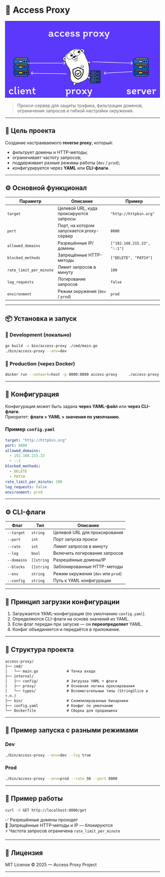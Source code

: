 # 🧱 Access Proxy

![Access Proxy](./public/preview.png)

> Прокси-сервер для защиты трафика, фильтрации доменов, ограничения запросов и гибкой настройки окружения.

---

## 🚀 Цель проекта

Создание настраиваемого **reverse proxy**, который:
- фильтрует домены и HTTP-методы;
- ограничивает частоту запросов;
- поддерживает разные режимы работы (`dev` / `prod`);
- конфигурируется через **YAML** или **CLI-флаги**.

---

## ⚙️ Основной функционал

| Параметр | Описание | Пример |
|-----------|-----------|--------|
| `target` | Целевой URL, куда проксируются запросы | `"http://httpbin.org"` |
| `port` | Порт, на котором запускается proxy-сервер | `8000` |
| `allowed_domains` | Разрешённые IP/домены | `["192.168.215.33", "::1"]` |
| `blocked_methods` | Запрещённые HTTP-методы | `["DELETE", "PATCH"]` |
| `rate_limit_per_minute` | Лимит запросов в минуту | `100` |
| `log_requests` | Логирование запросов | `false` |
| `environment` | Режим окружения (`dev` / `prod`) | `prod` |

---

## 📦 Установка и запуск

### 🔧 Development (локально)
```bash
go build -o bin/access-proxy ./cmd/main.go
./bin/access-proxy --env=dev
```

### 🐳 Production (через Docker)
```bash
docker run --network=host -p 8080:8080 access-proxy     ./access-proxy --env=prod -port 8080 -rate 10 -log true
```

---

## 🧩 Конфигурация

Конфигурация может быть задана **через YAML-файл** или **через CLI-флаги**.  
Приоритет: **флаги > YAML > значения по умолчанию**.

### Пример `config.yaml`
```yaml
target: "http://httpbin.org"
port: 8000
allowed_domains:
  - 192.168.215.33
  - ::1
blocked_methods: 
  - DELETE
  - PATCH
rate_limit_per_minute: 100
log_requests: false
environment: prod
```

---

## ⚙️ CLI-флаги

| Флаг | Тип | Описание |
|------|------|-----------|
| `--target` | `string` | Целевой URL для проксирования |
| `--port` | `int` | Порт запуска прокси |
| `--rate` | `int` | Лимит запросов в минуту |
| `--log` | `bool` | Включить логирование запросов |
| `--domains` | `[]string` | Разрешённые домены/IP |
| `--blocks` | `[]string` | Заблокированные HTTP-методы |
| `--env` | `string` | Режим окружения (`dev` или `prod`) |
| `--config` | `string` | Путь к YAML конфигурации |

---

## 🧠 Принцип загрузки конфигурации

1. Загружается YAML-конфигурация (по умолчанию `config.yaml`).
2. Определяются CLI-флаги на основе значений из YAML.
3. Если флаг передан при запуске — он **переопределяет** YAML.
4. Конфиг объединяется и передаётся в приложение.

---

## 📂 Структура проекта

```
access-proxy/
├── cmd/
│   └── main.go             # Точка входа
├── internal/
│   ├── config/             # Загрузка YAML + флаги
│   ├── proxy/              # Основная логика проксирования
│   └── types/              # Вспомогательные типы (StringSlice и т.п.)
├── bin/                    # Скомпилированные бинарники
├── config.yaml             # Конфиг по умолчанию
└── Dockerfile              # Сборка для продакшена
```

---

## 🧩 Пример запуска с разными режимами

### Dev
```bash
./bin/access-proxy --env=dev --log true
```

### Prod
```bash
./bin/access-proxy --env=prod --rate 50 --port 8080
```

---

## 🧱 Пример работы
```bash
curl -X GET http://localhost:8000/get
```

✅ Разрешённые домены проходят  
🚫 Запрещённые HTTP-методы и IP — блокируются  
⚡ Частота запросов ограничена `rate_limit_per_minute`

---

## 🧾 Лицензия
MIT License © 2025 — Access Proxy Project

---


